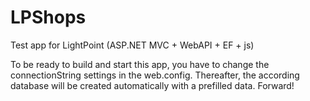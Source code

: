 # LPShops
Test app for LightPoint (ASP.NET MVC + WebAPI + EF + js)

To be ready to build and start this app, you have to change the connectionString settings in the web.config.
Thereafter, the according database will be created automatically with a prefilled data.
Forward!
